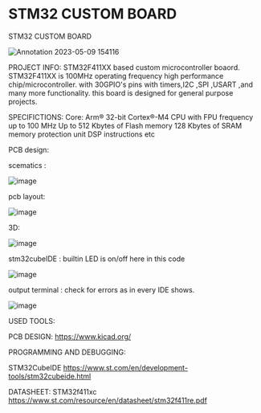 # **STM32 CUSTOM BOARD**


STM32 CUSTOM BOARD

![Annotation 2023-05-09 154116](https://github.com/Himanshukohale22/STM32_custom-board/assets/114358863/91af2e0e-3686-4cb3-ad68-726e464c2c3a)

PROJECT INFO:
STM32F411XX based custom microcontroller boaord.
STM32F411XX is 100MHz operating frequency high performance chip/microcontroller.
with 30GPIO's pins with timers,I2C ,SPI ,USART ,and many more functionality. 
this board is designed for general purpose projects.

SPECIFICTIONS:
Core: Arm® 32-bit Cortex®-M4 CPU with FPU
frequency up to 100 MHz
Up to 512 Kbytes of Flash memory
128 Kbytes of SRAM
memory protection unit
DSP instructions etc

PCB design:

scematics :

![image](https://user-images.githubusercontent.com/114358863/234605871-0e4f560f-c48f-4a83-9601-c5af94cf9cb6.png)

pcb layout:

![image](https://user-images.githubusercontent.com/114358863/234606032-b25f9fb5-4fee-44ab-b578-65eb21d013d8.png)

3D:

![image](https://user-images.githubusercontent.com/114358863/234606130-634d147b-cd75-40c8-b3eb-83cb802a7901.png)


stm32cubeIDE :
builtin LED is on/off here in this code

![image](https://user-images.githubusercontent.com/114358863/234609240-fb28760f-4709-4edb-8425-5ed2825daaa2.png)

output terminal :
check for errors as in every IDE shows.

![image](https://user-images.githubusercontent.com/114358863/234609488-7a1d2d0f-7cf7-4e97-8335-06a9a4dfce41.png)


USED TOOLS:

PCB DESIGN:
https://www.kicad.org/

PROGRAMMING AND DEBUGGING:

STM32CubeIDE
https://www.st.com/en/development-tools/stm32cubeide.html

DATASHEET:
STM32f411xc
https://www.st.com/resource/en/datasheet/stm32f411re.pdf









